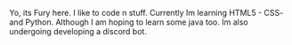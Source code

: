 Yo, its Fury here.
I like to code n stuff.
Currently Im learning HTML5 - CSS- and Python.
Although I am hoping to learn some java too.
Im also undergoing developing a discord bot.

